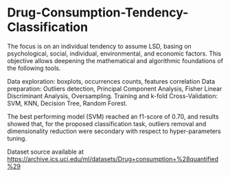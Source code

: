 # Drug-Consumption-Tendency-Classification



The focus is on an individual tendency to assume LSD, basing on psychological, social, individual, environmental, and economic factors. This objective allows deepening the mathematical and algorithmic foundations of the following tools.

Data exploration: boxplots, occurrences counts, features correlation
Data preparation: Outliers detection, Principal Component Analysis, Fisher Linear Discriminant Analysis, Oversampling.
Training and k-fold Cross-Validation: SVM, KNN, Decision Tree, Random Forest.

The best performing model (SVM) reached an f1-score of 0.70, and results showed that, for the proposed classification task, outliers removal and dimensionality reduction were secondary with respect to hyper-parameters tuning.


Dataset source available at https://archive.ics.uci.edu/ml/datasets/Drug+consumption+%28quantified%29
